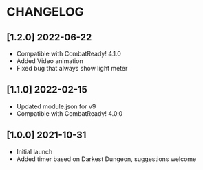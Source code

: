# CHANGELOG
## [1.2.0] 2022-06-22
* Compatible with CombatReady! 4.1.0
* Added Video animation
* Fixed bug that always show light meter

## [1.1.0] 2022-02-15
* Updated module.json for v9
* Compatible with CombatReady! 4.0.0

## [1.0.0] 2021-10-31
* Initial launch
* Added timer based on Darkest Dungeon, suggestions welcome